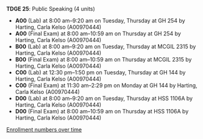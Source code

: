 **TDGE 25**: Public Speaking (4 units)

- **A00** (Lab) at 8:00 am–9:20 am on Tuesday, Thursday at GH 254 by Harting, Carla Kelso (A00970444)
- **A00** (Final Exam) at 8:00 am–10:59 am on Thursday at GH 254 by Harting, Carla Kelso (A00970444)
- **B00** (Lab) at 8:00 am–9:20 am on Tuesday, Thursday at MCGIL 2315 by Harting, Carla Kelso (A00970444)
- **B00** (Final Exam) at 8:00 am–10:59 am on Thursday at MCGIL 2315 by Harting, Carla Kelso (A00970444)
- **C00** (Lab) at 12:30 pm–1:50 pm on Tuesday, Thursday at GH 144 by Harting, Carla Kelso (A00970444)
- **C00** (Final Exam) at 11:30 am–2:29 pm on Monday at GH 144 by Harting, Carla Kelso (A00970444)
- **D00** (Lab) at 8:00 am–9:20 am on Tuesday, Thursday at HSS 1106A by Harting, Carla Kelso (A00970444)
- **D00** (Final Exam) at 8:00 am–10:59 am on Thursday at HSS 1106A by Harting, Carla Kelso (A00970444)

[Enrollment numbers over time](./TDGE25.tsv)
